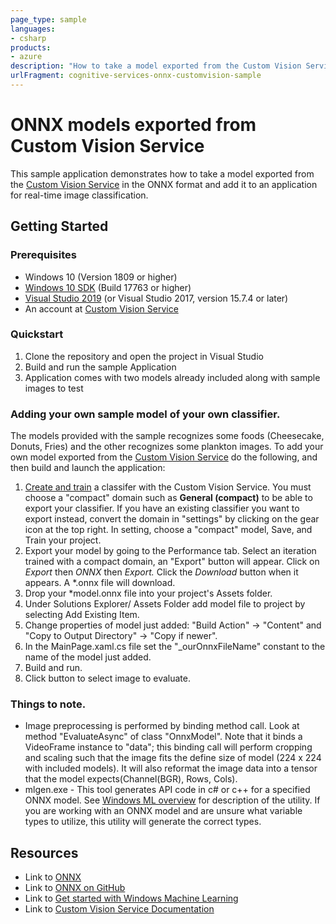```yaml
---
page_type: sample
languages:
- csharp
products:
- azure
description: "How to take a model exported from the Custom Vision Service in the ONNX format and add it to an application for real-time image classification."
urlFragment: cognitive-services-onnx-customvision-sample
---
```


# ONNX models exported from Custom Vision Service

This sample application demonstrates how to take a model exported from the [Custom Vision Service](https://www.customvision.ai) in the ONNX format and add it to an application for real-time image classification. 

## Getting Started

### Prerequisites
- Windows 10 (Version 1809 or higher)
- [Windows 10 SDK](https://www.microsoft.com/software-download/windowsinsiderpreviewSDK) (Build 17763 or higher)
- [Visual Studio 2019](https://developer.microsoft.com/windows/downloads) (or Visual Studio 2017, version 15.7.4 or later)
- An account at [Custom Vision Service](https://www.customvision.ai) 

### Quickstart

1. Clone the repository and open the project in Visual Studio
2. Build and run the sample Application
3. Application comes with two models already included along with sample images to test
### Adding your own sample model of your own classifier.
The models provided with the sample recognizes some foods (Cheesecake, Donuts, Fries) and the other recognizes some plankton images. To add  your own model exported from the [Custom Vision Service](https://www.customvision.ai) do the following, and then build and launch the application:
  1. [Create and train](https://docs.microsoft.com/en-us/azure/cognitive-services/custom-vision-service/getting-started-build-a-classifier) a classifer with the Custom Vision Service. You must choose a "compact" domain such as **General (compact)** to be able to export your classifier. If you have an existing classifier you want to export instead, convert the domain in "settings" by clicking on the gear icon at the top right. In setting, choose a "compact" model, Save, and Train your project.  
  2. Export your model by going to the Performance tab. Select an iteration trained with a compact domain, an "Export" button will appear. Click on *Export* then *ONNX* then *Export.* Click the *Download* button when it appears. A *.onnx file will download.
  3. Drop your *model.onnx file into your project's Assets folder. 
  4. Under Solutions Explorer/ Assets Folder add model file to project by selecting Add Existing Item.
  5. Change properties of model just added: "Build Action" -> "Content"  and  "Copy to Output Directory" -> "Copy if newer".
  6. In the MainPage.xaml.cs file set the "_ourOnnxFileName" constant to the name of the model just added.
  7. Build and run.
  8. Click button to select image to evaluate.

### Things to note.
- Image preprocessing is performed by binding method call. Look at method "EvaluateAsync" of class "OnnxModel". Note that it binds a VideoFrame instance to "data"; this binding call will perform cropping and scaling such that the image fits the define size of model (224 x 224 with included models). It will also reformat the image data into a tensor that the model expects(Channel(BGR), Rows, Cols).
- mlgen.exe - This tool generates API code in c# or c++ for a specified ONNX model.  See [Windows ML overview](https://docs.microsoft.com/en-us/windows/uwp/machine-learning/overview) for description of the utility. If you are working with an ONNX model and are unsure what variable types to utilize, this utility will generate the correct types.

## Resources
- Link to [ONNX](https://onnx.ai/)
- Link to [ONNX on GitHub](https://github.com/onnx/onnx)
- Link to [Get started with Windows Machine Learning](https://docs.microsoft.com/en-us/windows/uwp/machine-learning/get-started)
- Link to [Custom Vision Service Documentation](https://docs.microsoft.com/en-us/azure/cognitive-services/custom-vision-service/home)
